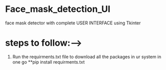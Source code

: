 # Face_mask_detection_UI
face mask detector with complete USER INTERFACE using Tkinter


# steps to follow:-->

1. Run the requirments.txt file to download all the packages in ur system in one go
**pip install requirments.txt




